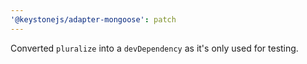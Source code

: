 ```yaml
---
'@keystonejs/adapter-mongoose': patch
---
```


Converted `pluralize` into a `devDependency` as it's only used for testing.
